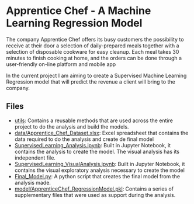 # Apprentice Chef - A Machine Learning Regression Model

The company Apprentice Chef offers its busy customers the possibility to receive at their door a selection of
daily-prepared meals together with a selection of disposable cookware for easy cleanup. Each meal takes 30 minutes to
finish cooking at home, and the orders can be done through a user-friendly on-line platform and mobile app

In the current project I am aiming to create a Supervised Machine Learning Regression model that will predict the
revenue a client will bring to the company.

## Files

- [utils](utils): Contains a reusable methods that are used across the entire project to do the analysis and build the
  models.
- [data/Apprentice_Chef_Dataset.xlsx](data/Apprentice_Chef_Dataset.xlsx): Excel spreadsheet that contains the data
  required to do the analysis and create de final model
- [SupervisedLearning_Analysis.ipynb](SupervisedLearning_Analysis.ipynb): Built in Jupyter Notebook, it contains the
  analysis to create the model. The visual analysis has its independent file.
- [SupervisedLearning_VisualAnalysis.ipynb](SupervisedLearning_VisualAnalysis.ipynb): Built in Jupyter Notebook, it
  contains the visual exploratory analysis necessary to create the model
- [Final_Model.py](Final_Model.py): A python script that creates the final model from the analysis made.
- [model/ApprenticeChef_RegressionModel.pkl](model/ApprenticeChef_RegressionModel.pkl): Contains a series of
  supplementary files that were used as support during the analysis.
